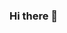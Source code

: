 ### Hi there 👋

<!--
**suravimandal/suravimandal** is a ✨ _special_ ✨ repository because its `README.md` (this file) appears on your GitHub profile.

Here are some ideas to get you started:

- 🔭 I’m currently working on Shopee as QA Engineer
- 🌱 I’m currently learning Full Stack Development using Java Springboot and React Native using MongoDB and Kafka.
- 👯 I’m looking to collaborate on Github, LinkedIn to learn more and contribute on Open Source Projects.
- 🤔 I’m looking for help with ...
- 💬 Ask me about ...
- 📫 How to reach me: connect to me on LinkedIn and Skype
- 😄 Pronouns: ...
- ⚡ Fun fact: ...
-->
